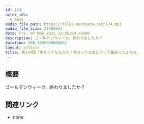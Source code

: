```yaml
---
id: 174
actor_ids:
  - mami
audio_file_path: https://files.nantyara.com/174.mp3
audio_file_size: 21406924
date: Fri, 07 May 2021 22:55:00 +0900
description: ゴールデンウィーク、終わりましたか？
duration: 888.7645000000001
layout: article
title: 第174回「幸せってなんだろ？幸せってなあに？って曲あったよなぁ」
---
```

## 概要

ゴールデンウィーク、終わりましたか？

## 関連リンク

* none
